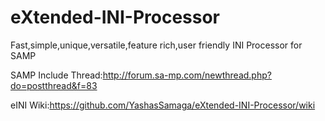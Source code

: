 # eXtended-INI-Processor
Fast,simple,unique,versatile,feature rich,user friendly INI Processor for SAMP

SAMP Include Thread:http://forum.sa-mp.com/newthread.php?do=postthread&f=83

eINI Wiki:https://github.com/YashasSamaga/eXtended-INI-Processor/wiki
